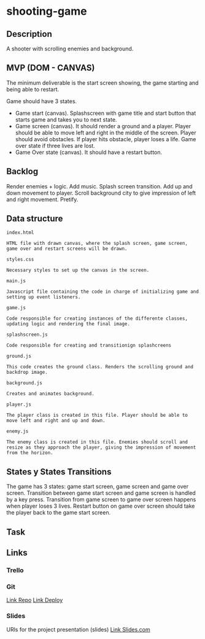 # shooting-game

## Description

A shooter with scrolling enemies and background.

## MVP (DOM - CANVAS)

The minimum deliverable is the start screen showing, the game starting and being able to restart.

Game should have 3 states.
 - Game start (canvas). Splashscreen with game title and start button that starts game and takes you to next state.
 - Game screen (canvas). It should render a ground and a player. Player should be able to move left and right in the middle of the screen. Player should avoid obstacles. If player hits obstacle, player loses a life. Game over state if three lives are lost.
 - Game Over state (canvas). It should have a restart button.

## Backlog

Render enemies + logic.
Add music.
Splash screen transition.
Add up and down movement to player.
Scroll background city to give impression of left and right movement.
Pretify.

## Data structure

```
index.html  

HTML file with drawn canvas, where the splash screen, game screen, game over and restart screens will be drawn.
```
```
styles.css

Necessary styles to set up the canvas in the screen.
```
```
main.js

Javascript file containing the code in charge of initializing game and setting up event listeners.
```

```
game.js

Code responsible for creating instances of the differente classes, updating logic and rendering the final image.
```
```
splashscreen.js

Code responsible for creating and transitionign splashcreens
```

```
ground.js

This code creates the ground class. Renders the scrolling ground and backdrop image.
```
```
background.js

Creates and animates background.
```

```
player.js

The player class is created in this file. Player should be able to move left and right and up and down.
```
```
enemy.js

The enemy class is created in this file. Enemies should scroll and resize as they approach the player, giving the impression of movement from the horizon. 
```


## States y States Transitions

The game has 3 states: game start screen, game screen and game over screen. Transition between game start screen and game screen is handled by a key press. Transition from game screen to game over screen happens when player loses 3 lives. Restart button on game over screen should take the player back to the game start screen.


## Task




## Links


### Trello



### Git

[Link Repo](http://github.com)
[Link Deploy](http://github.com)


### Slides
URls for the project presentation (slides)
[Link Slides.com](http://slides.com)